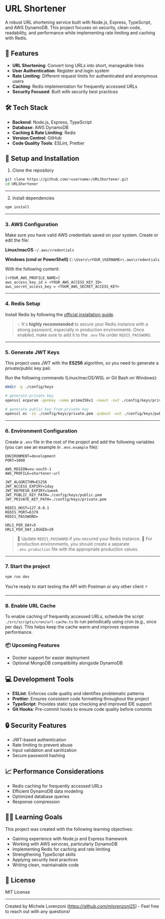 # URL Shortener

A robust URL shortening service built with Node.js, Express, TypeScript, and AWS DynamoDB. This project focuses on security, clean code, readability, and performance while implementing rate limiting and caching with Redis.

## 🚀 Features

- **URL Shortening**: Convert long URLs into short, manageable links
- **User Authentication**: Register and login system
- **Rate Limiting**: Different request limits for authenticated and anonymous users
- **Caching**: Redis implementation for frequently accessed URLs
- **Security Focused**: Built with security best practices

## 🛠️ Tech Stack

- **Backend**: Node.js, Express, TypeScript
- **Database**: AWS DynamoDB
- **Caching & Rate Limiting**: Redis
- **Version Control**: GitHub
- **Code Quality Tools**: ESLint, Prettier

## 🔧 Setup and Installation

1. Clone the repository

```bash
git clone https://github.com/<username>/URLShortener.git
cd URLShortener
```

---

2. Install dependencies

```bash
npm install
```

---

### 3. AWS Configuration

Make sure you have valid AWS credentials saved on your system. Create or edit the file:

**Linux/macOS**
`~/.aws/credentials`

**Windows (cmd or PowerShell)**
`C:\Users\<YOUR_USERNAME>\.aws\credentials`

With the following content:

```
[<YOUR_AWS_PROFILE_NAME>]
aws_access_key_id = <YOUR_AWS_ACCESS_KEY_ID>
aws_secret_access_key = <YOUR_AWS_SECRET_ACCESS_KEY>
```

---

### 4. Redis Setup

Install Redis by following the [official installation guide](https://redis.io/docs/latest/operate/oss_and_stack/install/archive/install-redis/).

> 💡 It's **highly recommended** to secure your Redis instance with a strong password, especially in production environments.
> Once enabled, make sure to add it to the `.env` file under `REDIS_PASSWORD`.

---

### 5. Generate JWT Keys

This project uses JWT with the **ES256** algorithm, so you need to generate a private/public key pair.

Run the following commands (Linux/macOS/WSL or Git Bash on Windows):

```bash
mkdir -p ./config/keys

# generate private key
openssl ecparam -genkey -name prime256v1 -noout -out ./config/keys/private.pem

# generate public key from private key
openssl ec -in ./config/keys/private.pem -pubout -out ./config/keys/public.pem
```

---

### 6. Environment Configuration

Create a `.env` file in the root of the project and add the following variables (you can see an example in `.env.example` file):

```
ENVIRONMENT=development
PORT=3000

AWS_REGION=eu-south-1
AWS_PROFILE=shortener-url

JWT_ALGORITHM=ES256
JWT_ACCESS_EXPIRY=1day
JWT_REFRESH_EXPIRY=1week
JWT_PUBLIC_KEY_PATH=./config/keys/public.pem
JWT_PRIVATE_KEY_PATH=./config/keys/private.pem

REDIS_HOST=127.0.0.1
REDIS_PORT=6379
REDIS_PASSWORD=

URLS_PER_DAY=5
URLS_PER_DAY_LOGGED=20
```

> 🔐 Update `REDIS_PASSWORD` if you secured your Redis instance.
> 📅 For production environments, you should create a separate `.env.production` file with the appropriate production values.

---

### 7. Start the project

```bash
npm run dev
```

You’re ready to start testing the API with Postman or any other client ⚡

---

### 8. Enable URL Cache

To enable caching of frequently accessed URLs, schedule the script `./src/scripts/cron/url-cache.ts` to run periodically using cron (e.g., once per day). This helps keep the cache warm and improves response performance.

### 📦 Upcoming Features

- Docker support for easier deployment
- Optional MongoDB compatibility alongside DynamoDB

## 💻 Development Tools

- **ESLint**: Enforces code quality and identifies problematic patterns
- **Prettier**: Ensures consistent code formatting throughout the project
- **TypeScript**: Provides static type checking and improved IDE support
- **Git Hooks**: Pre-commit hooks to ensure code quality before commits

## 🔒 Security Features

- JWT-based authentication
- Rate limiting to prevent abuse
- Input validation and sanitization
- Secure password hashing

## 📈 Performance Considerations

- Redis caching for frequently accessed URLs
- Efficient DynamoDB data modeling
- Optimized database queries
- Response compression

## 👨‍💻 Learning Goals

This project was created with the following learning objectives:

- Gaining experience with Node.js and Express framework
- Working with AWS services, particularly DynamoDB
- Implementing Redis for caching and rate limiting
- Strengthening TypeScript skills
- Applying security best practices
- Writing clean, maintainable code

## 📄 License

MIT License

---

Created by Michele Lorenzoni (https://github.com/mlorenzoni25) - Feel free to reach out with any questions!
